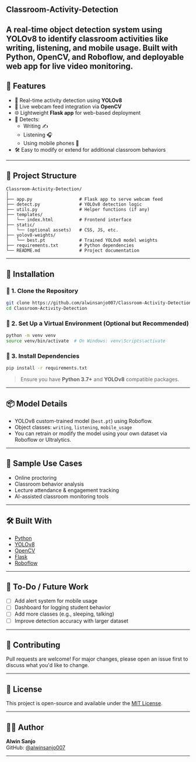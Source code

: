 Classroom-Activity-Detection
---
A real-time object detection system using YOLOv8 to identify classroom activities like writing, listening, and mobile usage. Built with Python, OpenCV, and Roboflow, and deployable web app for live video monitoring.
---

## 📸 Features

- 🎯 Real-time activity detection using **YOLOv8**
- 🎥 Live webcam feed integration via **OpenCV**
- 🌐 Lightweight **Flask app** for web-based deployment
- 🧠 Detects:
  - Writing ✍️
  - Listening 🎧
  - Using mobile phones 📱
- 🛠️ Easy to modify or extend for additional classroom behaviors

---

## 📁 Project Structure

```
Classroom-Activity-Detection/
│
├── app.py                  # Flask app to serve webcam feed
├── detect.py               # YOLOv8 detection logic
├── utils.py                # Helper functions (if any)
├── templates/
│   └── index.html          # Frontend interface
├── static/
│   └── (optional assets)   # CSS, JS, etc.
├── yolov8-weights/
│   └── best.pt             # Trained YOLOv8 model weights
├── requirements.txt        # Python dependencies
└── README.md               # Project documentation
```

---

## 🔧 Installation

### 🔹 1. Clone the Repository

```bash
git clone https://github.com/alwinsanjo007/Classroom-Activity-Detection.git
cd Classroom-Activity-Detection
```

### 🔹 2. Set Up a Virtual Environment (Optional but Recommended)

```bash
python -m venv venv
source venv/bin/activate  # On Windows: venv\Scripts\activate
```

### 🔹 3. Install Dependencies

```bash
pip install -r requirements.txt
```

> Ensure you have **Python 3.7+** and **YOLOv8** compatible packages.
---

## 📦 Model Details

- YOLOv8 custom-trained model (`best.pt`) using Roboflow.
- Object classes: `writing`, `listening`, `mobile_usage`
- You can retrain or modify the model using your own dataset via Roboflow or Ultralytics.

---

## 🧪 Sample Use Cases

- Online proctoring
- Classroom behavior analysis
- Lecture attendance & engagement tracking
- AI-assisted classroom monitoring tools

---

## 🛠️ Built With

- [Python](https://www.python.org/)
- [YOLOv8](https://docs.ultralytics.com/)
- [OpenCV](https://opencv.org/)
- [Flask](https://flask.palletsprojects.com/)
- [Roboflow](https://roboflow.com/)

---

## 📌 To-Do / Future Work

- [ ] Add alert system for mobile usage
- [ ] Dashboard for logging student behavior
- [ ] Add more classes (e.g., sleeping, talking)
- [ ] Improve detection accuracy with larger dataset

---

## 🤝 Contributing

Pull requests are welcome! For major changes, please open an issue first to discuss what you'd like to change.

---

## 📄 License

This project is open-source and available under the [MIT License](LICENSE).

---

## 🙋‍♂️ Author

**Alwin Sanjo**  
GitHub: [@alwinsanjo007](https://github.com/alwinsanjo007)

---

